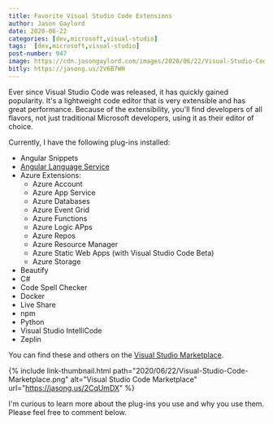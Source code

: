 ```yaml
---
title: Favorite Visual Studio Code Extensions
author: Jason Gaylord
date: 2020-06-22
categories: [dev,microsoft,visual-studio]
tags:  [dev,microsoft,visual-studio]
post-number: 947
image: https://cdn.jasongaylord.com/images/2020/06/22/Visual-Studio-Code-Marketplace.png
bitly: https://jasong.us/2V6B7WH
---
```


Ever since Visual Studio Code was released, it has quickly gained popularity. It's a lightweight code editor that is very extensible and has great performance. Because of the extensibility, you'll find developers of all flavors, not just traditional Microsoft developers, using it as their editor of choice.

Currently, I have the following plug-ins installed:

* Angular Snippets
* [Angular Language Service](https://jasong.us/2ZU8tLl)
* Azure Extensions:
  * Azure Account
  * Azure App Service
  * Azure Databases
  * Azure Event Grid
  * Azure Functions
  * Azure Logic APps
  * Azure Repos
  * Azure Resource Manager
  * Azure Static Web Apps (with Visual Studio Code Beta)
  * Azure Storage
* Beautify
* C#
* Code Spell Checker
* Docker
* Live Share
* npm
* Python
* Visual Studio IntelliCode
* Zeplin

You can find these and others on the [Visual Studio Marketplace](https://jasong.us/2CqUmDX).

{% include link-thumbnail.html path="2020/06/22/Visual-Studio-Code-Marketplace.png" alt="Visual Studio Code Marketplace" url="https://jasong.us/2CqUmDX" %}

I'm curious to learn more about the plug-ins you use and why you use them. Please feel free to comment below.